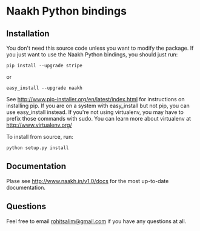 # Naakh Python bindings

## Installation
You don't need this source code unless you want to modify the package. If you just want to use the Naakh Python bindings, you should just run:

```
pip install --upgrade stripe
```
or 
```
easy_install --upgrade naakh
```

See http://www.pip-installer.org/en/latest/index.html for instructions on installing pip. If you are on a system with easy_install but not pip, you can use easy_install instead. If you're not using virtualenv, you may have to prefix those commands with sudo. You can learn more about virtualenv at http://www.virtualenv.org/

To install from source, run: 

```
python setup.py install
```

## Documentation

Plase see http://www.naakh.in/v1.0/docs for the most up-to-date documentation. 

## Questions

Feel free to email rohitsalim@gmail.com if you have any questions at all. 